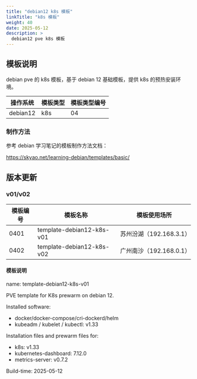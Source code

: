 ```yaml
---
title: "debian12 k8s 模板"
linkTitle: "k8s 模板"
weight: 40
date: 2025-05-12
description: >
  debian12 pve k8s 模板
---
```


## 模板说明

debian pve 的 k8s 模板，基于 debian 12 基础模板，提供 k8s 的预热安装环境。

| 操作系统 | 模板类型 | 模板类型编号 |  
| -------- | -------- | -------- | 
| debian12 | k8s | 04 | 

### 制作方法

参考 debian 学习笔记的模板制作方法文档：

https://skyao.net/learning-debian/templates/basic/

## 版本更新

### v01/v02

| 模板编号 | 模板名称 | 模板使用场所 |
| -------- | -------- | -------- |
| 0401 | template-debian12-k8s-v01 | 苏州汾湖（192.168.3.1） |
| 0402 | template-debian12-k8s-v02 | 广州南沙（192.168.0.1） |

#### 模板说明

name: template-debian12-k8s-v01

PVE template for K8s prewarm on debian 12.

Installed software:

- docker/docker-compose/cri-dockerd/helm
- kubeadm / kubelet / kubectl: v1.33

Installation files and prewarm files for:

- k8s: v1.33
- kubernetes-dashboard: 7.12.0
- metrics-server: v0.7.2

Build-time: 2025-05-12


